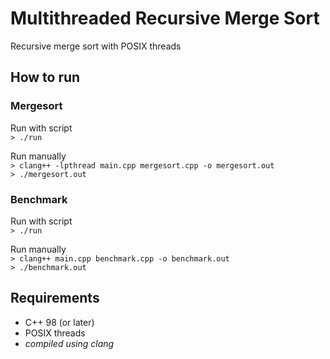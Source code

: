 # Multithreaded Recursive Merge Sort

Recursive merge sort with POSIX threads

## How to run

### Mergesort

Run with script  
`> ./run`

Run manually  
`> clang++ -lpthread main.cpp mergesort.cpp -o mergesort.out`  
`> ./mergesort.out`  

### Benchmark

Run with script  
`> ./run`

Run manually  
`> clang++ main.cpp benchmark.cpp -o benchmark.out`  
`> ./benchmark.out`  

## Requirements

* C++ 98 (or later)
* POSIX threads
* *compiled using clang*
